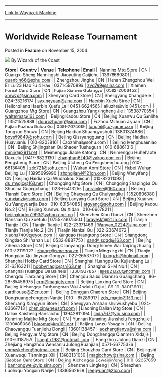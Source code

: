 
---
[Link to Wayback Machine](https://web.archive.org/web/20211018114239/https://magic.wizards.com/en/articles/archive/feature/worldwide-release-tournament-2004-11-15-0)

[_metadata_:wayback_url]:- "https://magic.wizards.com/en/articles/archive/feature/worldwide-release-tournament-2004-11-15-0"
[_metadata_:wayback_raw_url]:- "https://web.archive.org/web/20211018114239id_/https://magic.wizards.com/en/articles/archive/feature/worldwide-release-tournament-2004-11-15-0"
[_metadata_:wayback_capture_timestamp]:- "2021-10-18 11:42:39+00:00"
[_metadata_:description]:- "StoreCountryVenueTelephoneEmail Nanning Mtg StoreCNGuangxi Sheng Nanningshi Jiaoyuting Caijichu13978680801quanbin66@sohu.comZhengzhou JingheCNHenan Zhengzhou Wei Er Lu 23 Hao Fu 4 Hao 0371-5970896zyd769@sina.comXiamen Forest Card StoreCNFujian Xiamen Gulangyu0592-2068452xmwzp@sina.comShenyang Card StoreCNShengyang Changdejie024-23216174syxingyuan@sina.comHaerbin Xuefu"
[_metadata_:generator]:- "Drupal 7 (http://drupal.org)"
---


Worldwide Release Tournament
============================



 Posted in **Feature**
 on November 15, 2004 






![](https://media.magic.wizards.com/styles/auth_small/public/images/person/wizards_author.jpg)
By Wizards of the Coast













 **Store** | **Country** | **Venue** | **Telephone** | **Email**  || Nanning Mtg Store | CN | Guangxi Sheng Nanningshi Jiaoyuting Caijichu | 13978680801 | [quanbin66@sohu.com](mailto:quanbin66@sohu.com) |
| Zhengzhou Jinghe | CN | Henan Zhengzhou Wei Er Lu 23 Hao Fu 4 Hao  | 0371-5970896 | [zyd769@sina.com](mailto:zyd769@sina.com) |
| Xiamen Forest Card Store | CN | Fujian Xiamen Gulangyu | 0592-2068452 | [xmwzp@sina.com](mailto:xmwzp@sina.com) |
| Shenyang Card Store | CN | Shengyang Changdejie | 024-23216174 | [syxingyuan@sina.com](mailto:syxingyuan@sina.com) |
| Haerbin Xuefu Stroe | CN | Heilongjiang Haerbin Xuefu Lu | 0451-6624566 | [aliuzhe@vip.0451.com](mailto:aliuzhe@vip.0451.com) |
| Guangzhou Mtg Store | CN | Guangzhou Yangxingheng Jie  | 13538770354 | [walterma@163.com](mailto:walterma@163.com) |
| Beijing Kadou Store | CN | Beijing Xuanwu Qu Sanlihe | 13521525889 | [douruzhuang@sina.com](mailto:douruzhuang@sina.com) |
| Fuzhou Mohuan Jiyuan  | CN | Fujian Fuzhou Gulou Qu | 0591-7674619 | [longfei@to-game.com](mailto:longfei@to-game.com) |
| Beijing Tongyun Shuwu | CN | Beijing Haidian Shuangyushuli | 13801324686 | [boys99849@sohu.com](mailto:boys99849@sohu.com) |
| Beijing Qiseyangguang | CN | Beijing Haidian Huayuanlu | 010-82028161 | [Caozhihai@sohu.com](mailto:Caozhihai@sohu.com) |
| Beijing Menghuanniao | CN | Beijing Shijingshan Qu Shaoer Tushuguan | 010-68861316 | [mmiiv@2911.net](mailto:mmiiv@2911.net) |
| Meimenggu Jiaole Katong | CN | Neimenggu Huhehaote Daxuelu | 0417-6823130 | [zhanghan6240@yahoo.com.cn](mailto:zhanghan6240@yahoo.com.cn) |
| Beijing Fengsheng Store | CN | Beijing Xicheng Qu Fengshenghutong | 010-66136405 | [zdc721@sohu.com](mailto:zdc721@sohu.com) |
| Wuhan Aomi Store | CN | Hubei Wuhan Beijing Lu | 13995699990 | [zhongjian4@21cn.com](mailto:zhongjian4@21cn.com) |
| Beijing Wanyifang | CN | Beijing Haidian Qu Wudaokou Xincun | 010-82311093 | [ds\_magic@163.net](mailto:ds_magic@163.net) |
| Chongqing Mtg Store | CN | Chongqing Shapingba Qu Shuoma Guangchang | 023-65413256 | [anrainlee@163.com](mailto:anrainlee@163.com) |
| Beijing Tianshi Card Store | CN | Beijing Chaoyang Qu Chuiyangliu  | 13520806080 | [yunxianzi@sohu.com](mailto:yunxianzi@sohu.com) |
| Beijing Laoyang Card Store | CN | Beijing Xuanwu Qu Wangyuanjia Dao | 010-63154085 | [atgyang@sohu.com](mailto:atgyang@sohu.com) |
| Beijing Kadou No.2 | CN | Beijing Xuanwu Qu Xidan  | 010-66078211 | [beijingkadou1993@yahoo.com.cn](mailto:beijingkadou1993@yahoo.com.cn) |
| Shenzhen Xibu Dianzi | CN | Shenzhen Nanshan Qu Xuefulu | 0755-26075504 | [braveskf@21cn.com](mailto:braveskf@21cn.com) |
| Tianjin Tianjie | CN | Tianjin Tianjie | 022-23371469 | [Wanyan\_0224@sina.com](mailto:Wanyan_0224@sina.com) |
| Tianjin Tianjie No.2 | CN | Tianjin Nankai Qu | 022-23674672 | [xiaohu7409@eyou.com](mailto:xiaohu7409@eyou.com) |
| Qingdao Huangtong Store | CN | Shangdong Qingdao Shi Yanan Lu | 0532-8887750 | [sandy\_sdqd@163.com](mailto:sandy_sdqd@163.com) |
| Beijing Zihema Store | CN | Beijing Chaoyangqu Dongzhimen Wai Taipingzhuang  | 010-82119023 | [zhangr@sme.gov.cn](mailto:zhangr@sme.gov.cn) |
| Tianjin Mingxingzhi | CN | Tianjin Hongqiao Qu Jinyuan Gongyu | 022-26537070 | [tjxingzhi@hotmail.com](mailto:tjxingzhi@hotmail.com) |
| Shanghai Hobby Card Store | CN | Shanghai Huangpu Qu Kujianbang Lu | 21-63163211 | [hobbymagic@sh163.net](mailto:hobbymagic@sh163.net) |
| Shanghai SHM No.1 | CN | Shanghai Huangpu Qu Baihelu  | 13301937857 | [lijie821020@hotmail.com](mailto:lijie821020@hotmail.com) |
| Chengdu Tianxiang Store | CN | Chengdu Saibo Diannao Guangchang | 86-28-85456975 | [crm@magicts.com](mailto:crm@magicts.com) |
| Beijing Lanxing Card Store | CN | Beijing Xichengqu Deshengmen Wai Andelu Dajie  | 86-10-84013601 | [cardhouse@21cn.com](mailto:cardhouse@21cn.com) |
| Beijing Donggan Chaoren Store | CN | Beijing Donghuangchenggen Nanjie  | 010－65289917 | [zds\_magic@163.net](mailto:zds_magic@163.net) |
| Shenyang Xiangyun Store | CN | Shengyan Anshan shuiwushyebu | 024-83667713 | [chen.xin@neusoft.com](mailto:chen.xin@neusoft.com) |
| Liaoning Dalian Mtg Store | CN | Dalian Kaisheng Banshichu | 13942811094 | [linda767@vip.sina.com](mailto:linda767@vip.sina.com) |
| Kunming Maijike Mtg Store | CN | Yunnan Kunming Jianshelu Fengzhujie  | 1390885066 | [biaoma@km169.net](mailto:biaoma@km169.net) |
| Beijing Lanzu Yongpin  | CN | Beijing Chaoyangqu Tuanjiehu Dongli  | 13601138457 | [laozhangtianyu@sina.com](mailto:laozhangtianyu@sina.com) |
| Beijing Pengyue Mtg Store | CN | Beijing Dongchengqu Qianmen Xidajie | 010-63187570 | [lianghx1981@hotmail.com](mailto:lianghx1981@hotmail.com) |
| Hangzhou Julong Dianzi | CN | Zhejiang Hangzhou Wensanlu Julong Ruanjian  | 0571-56775386 | [unmaskchen@hotmail.com](mailto:unmaskchen@hotmail.com) |
| Beijing Zhouzhou Card Store | CN | Beijingshi Xuanwuqu Tianningsi Xili  | 13683131030 | [magicchow@sina.com](mailto:magicchow@sina.com) |
| Beijing Xiaoban Card Store | CN | Beijing Xichengqu Dewaixinfeng  | 010-62357659 | [banhongwei@vip.sina.com](mailto:banhongwei@vip.sina.com) |
| Shenzhen Lingfeng | CN | Shenzhen Luohuqu Yongxin Nanjie | 13316562669 | [jeepyuan@21cn.com](mailto:jeepyuan@21cn.com) |







